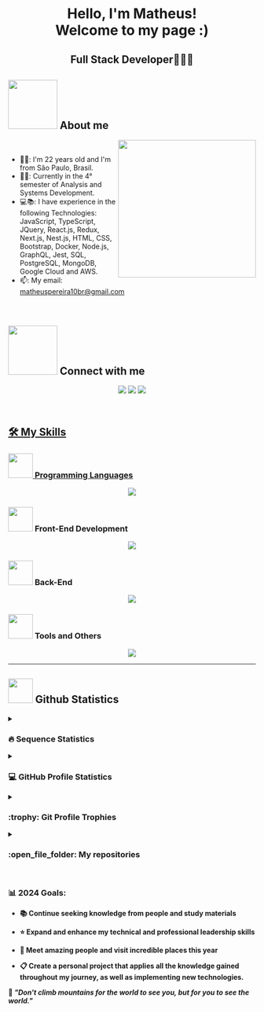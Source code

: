 <h1 align='center'>
  Hello, I'm Matheus!
  <br/>
  Welcome to my page :)
</h1>
<h2 align='center'>
  <span>Full Stack Developer🧑🏼‍💻</span>
</h2>

## <picture><img src = "https://media0.giphy.com/media/v1.Y2lkPTc5MGI3NjExeDdxcTF2ZjlsMW90aTM1cTNjMDMxbnB2cnpvcWJlN3Rndnh2b2U1aSZlcD12MV9pbnRlcm5hbF9naWZfYnlfaWQmY3Q9Zw/SWoSkN6DxTszqIKEqv/giphy.gif" width = 100px></picture> About me

<picture> <img align="right" src="https://github.com/7oSkaaa/7oSkaaa/blob/main/Images/Right_Side.gif?raw=true" width = 280px></picture>
<br>
- 👱🏻: I'm 22 years old and I'm from São Paulo, Brasil.
- 👨‍🎓: Currently in the 4° semester of Analysis and Systems Development.
- 💻📚: I have experience in the following Technologies: JavaScript, TypeScript, JQuery, React.js, Redux, Next.js, Nest.js, HTML, CSS, Bootstrap, Docker, Node.js, GraphQL, Jest, SQL, PostgreSQL, MongoDB, Google Cloud and AWS.
- 📫: My email: matheuspereira10br@gmail.com
<br>

## <picture> <img src="https://github.com/7oSkaaa/7oSkaaa/blob/main/Images/Connect-with-me.gif?raw=true" width="100px"> </picture> Connect with me
<p align="center">
        <a href="https://www.linkedin.com/in/matheuspereira-santos/" target="_blank"><img src="https://img.shields.io/badge/-LinkedIn-%230077B5?style=for-the-badge&logo=linkedin&logoColor=white" target="_blank"></a> 
        <a href="https://api.whatsapp.com/send/?phone=%2B5511941201897&text&app_absent=0" target="_blank"><img src="https://img.shields.io/badge/WhatsApp- 25D366?style=for-the-badge&logo=whatsapp&logoColor=white" target="_blank"></a>
        <a href = "mailto:matheuspereira10br@gmail.com"><img src="https://img.shields.io/badge/Gmail-D14836?style=for-the-badge&logo=gmail&logoColor=white"</a>
</p>
		
<br>

## 🛠️ My Skills

### <picture> <img src = "https://github.com/7oSkaaa/7oSkaaa/blob/main/Images/Programming_Languages.gif?raw=true" width = 50px>  </picture> Programming Languages
<p align="center">
  <a href="https://skillicons.dev">
    <img src="https://skillicons.dev/icons?i=js,ts,jquery" />
  </a>
</p>

### <picture> <img src = "https://github.com/7oSkaaa/7oSkaaa/blob/main/Images/Front_End.gif?raw=true" width = 50px>  </picture> Front-End Development
<p align="center">
  <a href="https://skillicons.dev">
    <img src="https://skillicons.dev/icons?i=html,css,bootstrap,react,nextjs,nestjs,redux,jest,figma,materialui" />
  </a>
</p>

### <picture> <img src = "https://github.com/7oSkaaa/7oSkaaa/blob/main/Images/IDEs.gif?raw=true" width = 50px>  </picture> Back-End
<p align="center">
  <a href="https://skillicons.dev">
    <img src="https://skillicons.dev/icons?i=mongodb,postgres,postman,nodejs,express,graphql,docker,aws,gcp"/>
  </a>
</p>

### <picture> <img src = "https://github.com/7oSkaaa/7oSkaaa/blob/main/Images/Software_Tools.gif?raw=true" width = 50px>  </picture> Tools and Others
 <p align="center">
  <a href="https://skillicons.dev">
    <img src="https://skillicons.dev/icons?i=vscode,git,github,firebase,bitbucket,stackoverflow" />
  </a>
</p>

<b>

---

## <picture> <img src = "https://github.com/7oSkaaa/7oSkaaa/blob/main/Images/Statistics.gif?raw=true" width = 50px>  </picture> Github Statistics

<details><summary><h3> 🔥 Sequence Statistics</h3></summary>

----	

<p align="center"><img src="https://github-readme-streak-stats.herokuapp.com/?user=matheuspereira033&theme=tokyonight_duo" alt="matheuspereira033" /></p>

</details>
  
<details><summary><h3>💻 GitHub Profile Statistics</h3></summary>

----
	
<p align="center">
    <a href="https://github.com/anuraghazra/github-readme-stats">
	    <img alt="matheuspereira033's Github Stats" src="https://github-readme-stats.vercel.app/api?username=matheuspereira033&show_icons=true&count_private=true&locale=en&theme=tokyonight&layout=compact" height="230px"/></a>
	  <img src="https://github-readme-stats.vercel.app/api/top-langs?username=matheuspereira033&langs_count=10&show_icons=true&locale=en&theme=tokyonight" alt="matheuspereira033" height="230px"/>
<br/>

  <b>Observação:</b> os principais idiomas são apenas uma métrica dos idiomas em que meu código público consiste e não reflete experiência ou nível de habilidade.
  </p>
</details>

<details><summary> <h3> :trophy: Git Profile Trophies </h3></summary>

----
	
<p align="center"> <a href="https://github.com/ryo-ma/github-profile-trophy"><img src="https://github-profile-trophy.vercel.app/?username=matheuspereira033&layout=compact&theme=tokyonight&column=4&margin-w=15&margin-h=15" alt="matheuspereira033" /></a> </p>

</details>
	
<details><summary><h3> :open_file_folder: My repositories </h3></summary>

----
	
<div>
  <p align="center">
	<a href="https://github.com/matheuspereira033/Desafio_Estagio_Matheus">
      		<img src="https://github-readme-stats.vercel.app/api/pin/?username=matheuspereira033&repo=Desafio_Estagio_Matheus&theme=tokyonight" alt="GitHub Stats" />
    	</a>
	<a href="https://github.com/matheuspereira033/projeto-previsao-do-tempo">
      		<img src="https://github-readme-stats.vercel.app/api/pin/?username=matheuspereira033&repo=projeto-previsao-do-tempo&theme=tokyonight" alt="GitHub Stats" />
    	</a>
  </p>
</div>
</details>

</br>

### 📊 2024 Goals:

- 📚 Continue seeking knowledge from people and study materials

- ⭐ Expand and enhance my technical and professional leadership skills

- 💙 Meet amazing people and visit incredible places this year

- 📋 Create a personal project that applies all the knowledge gained throughout my journey, as well as implementing new technologies.

<p>🧠 <span style="font-style:italic">"Don't climb mountains for the world to see you, but for you to see the world."</span></p>
